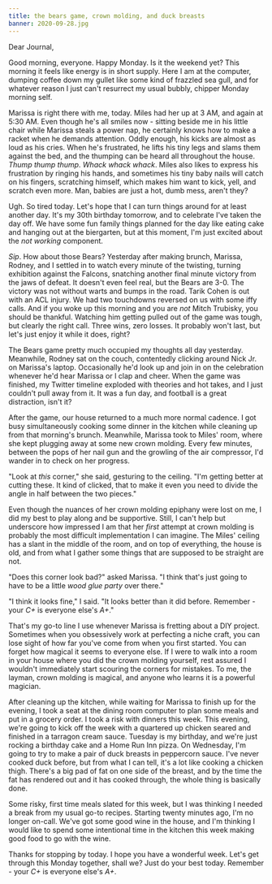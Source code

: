 ```yaml
---
title: the bears game, crown molding, and duck breasts
banner: 2020-09-28.jpg
---
```


Dear Journal,

Good morning, everyone.  Happy Monday.  Is it the weekend yet?  This
morning it feels like energy is in short supply.  Here I am at the
computer, dumping coffee down my gullet like some kind of frazzled sea
gull, and for whatever reason I just can't resurrect my usual bubbly,
chipper Monday morning self.

Marissa is right there with me, today.  Miles had her up at 3 AM, and
again at 5:30 AM.  Even though he's all smiles now - sitting beside me
in his little chair while Marissa steals a power nap, he certainly
knows how to make a racket when he demands attention.  Oddly enough,
his kicks are almost as loud as his cries.  When he's frustrated, he
lifts his tiny legs and slams them against the bed, and the thumping
can be heard all throughout the house.  _Thump thump thump_.  _Whack
whack whack_.  Miles also likes to express his frustration by ringing
his hands, and sometimes his tiny baby nails will catch on his
fingers, scratching himself, which makes him want to kick, yell, and
scratch even more.  Man, babies are just a hot, dumb mess, aren't
they?

Ugh.  So tired today.  Let's hope that I can turn things around for at
least another day.  It's my 30th birthday tomorrow, and to celebrate
I've taken the day off.  We have some fun family things planned for
the day like eating cake and hanging out at the biergarten, but at
this moment, I'm just excited about the _not working_ component.

_Sip_.  How about those Bears?  Yesterday after making brunch,
Marissa, Rodney, and I settled in to watch every minute of the
twisting, turning exhibition against the Falcons, snatching another
final minute victory from the jaws of defeat.  It doesn't even feel
real, but the Bears are 3-0.  The victory was not without warts and
bumps in the road.  Tarik Cohen is out with an ACL injury.  We had two
touchdowns reversed on us with some iffy calls.  And if you woke up
this morning and you are _not_ Mitch Trubisky, you should be thankful.
Watching him getting pulled out of the game was tough, but clearly the
right call.  Three wins, zero losses.  It probably won't last, but
let's just enjoy it while it does, right?

The Bears game pretty much occupied my thoughts all day yesterday.
Meanwhile, Rodney sat on the couch, contentedly clicking around Nick
Jr. on Marissa's laptop.  Occasionally he'd look up and join in on the
celebration whenever he'd hear Marissa or I clap and cheer.  When the
game was finished, my Twitter timeline exploded with theories and hot
takes, and I just couldn't pull away from it.  It was a fun day, and
football is a great distraction, isn't it?

After the game, our house returned to a much more normal cadence.  I
got busy simultaneously cooking some dinner in the kitchen while
cleaning up from that morning's brunch.  Meanwhile, Marissa took to
Miles' room, where she kept plugging away at some new crown molding.
Every few minutes, between the pops of her nail gun and the growling
of the air compressor, I'd wander in to check on her progress.

"Look at _this_ corner," she said, gesturing to the ceiling.  "I'm
getting better at cutting these.  It kind of clicked, that to make it
even you need to divide the angle in half between the two pieces."

Even though the nuances of her crown molding epiphany were lost on me,
I did my best to play along and be supportive.  Still, I can't help
but underscore how impressed I am that her _first_ attempt at crown
molding is probably the most difficult implementation I can imagine.
The Miles' ceiling has a slant in the middle of the room, and on top
of everything, the house is old, and from what I gather some things
that are supposed to be straight are not.

"Does this corner look bad?" asked Marissa.  "I think that's just
going to have to be a little _wood glue party_ over there."

"I think it looks fine," I said.  "It looks better than it did before.
Remember - your _C+_ is everyone else's _A+_."

That's my go-to line I use whenever Marissa is fretting about a DIY
project.  Sometimes when you obsessively work at perfecting a niche
craft, you can lose sight of how far you've come from when you first
started.  You can forget how magical it seems to everyone else.  If I
were to walk into a room in your house where you did the crown molding
yourself, rest assured I wouldn't immediately start scouring the
corners for mistakes.  To me, the layman, crown molding is magical,
and anyone who learns it is a powerful magician.

After cleaning up the kitchen, while waiting for Marissa to finish up
for the evening, I took a seat at the dining room computer to plan
some meals and put in a grocery order.  I took a risk with dinners
this week.  This evening, we're going to kick off the week with a
quartered up chicken seared and finished in a tarragon cream sauce.
Tuesday is my birthday, and we're just rocking a birthday cake and a
Home Run Inn pizza.  On Wednesday, I'm going to try to make a pair of
duck breasts in peppercorn sauce.  I've never cooked duck before, but
from what I can tell, it's a lot like cooking a chicken thigh.
There's a big pad of fat on one side of the breast, and by the time
the fat has rendered out and it has cooked through, the whole thing is
basically done.

Some risky, first time meals slated for this week, but I was thinking
I needed a break from my usual go-to recipes.  Starting twenty minutes
ago, I'm no longer on-call.  We've got some good wine in the house,
and I'm thinking I would like to spend some intentional time in the
kitchen this week making good food to go with the wine.

Thanks for stopping by today.  I hope you have a wonderful week.
Let's get through this Monday together, shall we?  Just do your best
today.  Remember - your _C+_ is everyone else's _A+_.
